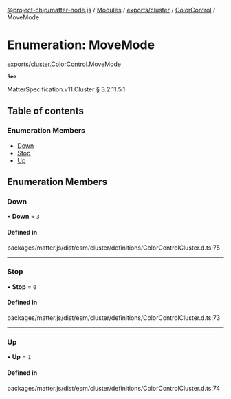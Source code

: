 [@project-chip/matter-node.js](../README.md) / [Modules](../modules.md) / [exports/cluster](../modules/exports_cluster.md) / [ColorControl](../modules/exports_cluster.ColorControl.md) / MoveMode

# Enumeration: MoveMode

[exports/cluster](../modules/exports_cluster.md).[ColorControl](../modules/exports_cluster.ColorControl.md).MoveMode

**`See`**

MatterSpecification.v11.Cluster § 3.2.11.5.1

## Table of contents

### Enumeration Members

- [Down](exports_cluster.ColorControl.MoveMode.md#down)
- [Stop](exports_cluster.ColorControl.MoveMode.md#stop)
- [Up](exports_cluster.ColorControl.MoveMode.md#up)

## Enumeration Members

### Down

• **Down** = ``3``

#### Defined in

packages/matter.js/dist/esm/cluster/definitions/ColorControlCluster.d.ts:75

___

### Stop

• **Stop** = ``0``

#### Defined in

packages/matter.js/dist/esm/cluster/definitions/ColorControlCluster.d.ts:73

___

### Up

• **Up** = ``1``

#### Defined in

packages/matter.js/dist/esm/cluster/definitions/ColorControlCluster.d.ts:74
